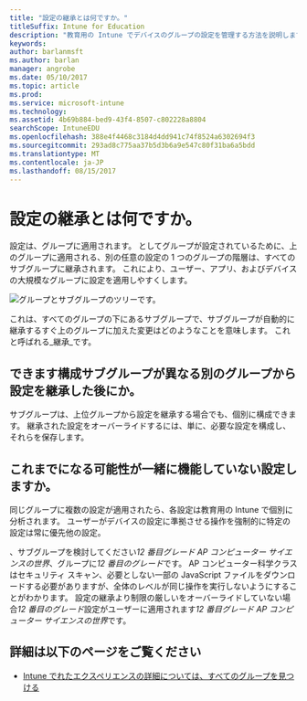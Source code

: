 ```yaml
---
title: "設定の継承とは何ですか。"
titleSuffix: Intune for Education
description: "教育用の Intune でデバイスのグループの設定を管理する方法を説明します。"
keywords: 
author: barlanmsft
ms.author: barlan
manager: angrobe
ms.date: 05/10/2017
ms.topic: article
ms.prod: 
ms.service: microsoft-intune
ms.technology: 
ms.assetid: 4b69b884-bed9-43f4-8507-c802228a8804
searchScope: IntuneEDU
ms.openlocfilehash: 388e4f4468c3184d4dd941c74f8524a6302694f3
ms.sourcegitcommit: 293ad8c775aa37b5d3b6a9e547c80f31ba6a5bdd
ms.translationtype: MT
ms.contentlocale: ja-JP
ms.lasthandoff: 08/15/2017
---
```

# <a name="what-is-settings-inheritance"></a>設定の継承とは何ですか。

設定は、グループに適用されます。 としてグループが設定されているために、上のグループに適用される、別の任意の設定の 1 つのグループの階層は、すべてのサブグループに継承されます。 これにより、ユーザー、アプリ、およびデバイスの大規模なグループに設定を適用しやすくします。

  ![グループとサブグループのツリーです。](./media/groups-002-inheritance.png)

これは、すべてのグループの下にあるサブグループで、サブグループが自動的に継承するすぐ上のグループに加えた変更はどのようなことを意味します。 これと呼ばれる_継承_です。

## <a name="can-i-configure-subgroups-differently-after-inheriting-settings-from-another-group"></a>できます構成サブグループが異なる別のグループから設定を継承した後にか。

サブグループは、上位グループから設定を継承する場合でも、個別に構成できます。 継承された設定をオーバーライドするには、単に、必要な設定を構成し、それらを保存します。

## <a name="can-i-ever-end-up-with-settings-that-do-not-work-together"></a>これまでになる可能性が一緒に機能していない設定しますか。

同じグループに複数の設定が適用されたら、各設定は教育用の Intune で個別に分析されます。 ユーザーがデバイスの設定に準拠させる操作を強制的に特定の設定は常に優先他の設定。

、サブグループを検討してください*12 番目グレード AP コンピューター サイエンスの世界*、グループに*12 番目のグレード*です。 AP コンピューター科学クラスはセキュリティ スキャン、必要としない一部の JavaScript ファイルをダウンロードする必要がありますが、全体のレベルが同じ操作を実行しないようにすることがわかります。 設定の継承より制限の厳しいをオーバーライドしていない場合*12 番目のグレード*設定がユーザーに適用されます*12 番目グレード AP コンピューター サイエンスの世界*です。

## <a name="find-out-more"></a>詳細は以下のページをご覧ください

  - [Intune でれたエクスペリエンスの詳細については、すべてのグループを見つける](https://docs.microsoft.com/intune/deploy-use/use-groups-to-manage-users-and-devices-with-microsoft-intune)
